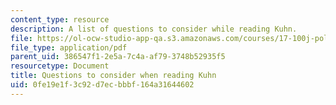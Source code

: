 ```yaml
---
content_type: resource
description: A list of questions to consider while reading Kuhn.
file: https://ol-ocw-studio-app-qa.s3.amazonaws.com/courses/17-100j-political-economy-i-spring-2016/0fe19e1f3c92d7ecbbbf164a31644602_MIT17_100JS16_Kuhn_Ques.pdf
file_type: application/pdf
parent_uid: 386547f1-2e5a-7c4a-af79-3748b52935f5
resourcetype: Document
title: Questions to consider when reading Kuhn
uid: 0fe19e1f-3c92-d7ec-bbbf-164a31644602
---
```


